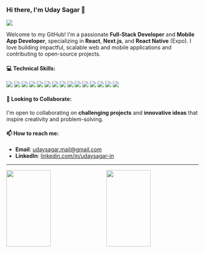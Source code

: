 ### Hi there, I'm Uday Sagar 👋

[![](https://visitcount.itsvg.in/api?id=udaysagar&label=Profile%20Views&color=0&icon=8&pretty=false)](https://github.com/UdaySagar-Git/)

Welcome to my GitHub! I'm a passionate **Full-Stack Developer** and **Mobile App Developer**, specializing in **React**, **Next.js**, and **React Native** (Expo). I love building impactful, scalable web and mobile applications and contributing to open-source projects.


#### 💻 Technical Skills:
<p align="left">
  <img src="https://img.shields.io/badge/Java-007396?style=for-the-badge&logo=java&logoColor=white" />
  <img src="https://img.shields.io/badge/Python-3776AB?style=for-the-badge&logo=python&logoColor=white" />
  <img src="https://img.shields.io/badge/C++-00599C?style=for-the-badge&logo=cplusplus&logoColor=white" />
  <img src="https://img.shields.io/badge/JavaScript-F7DF1E?style=for-the-badge&logo=javascript&logoColor=black" />
  <img src="https://img.shields.io/badge/TypeScript-007ACC?style=for-the-badge&logo=typescript&logoColor=white" />
  <img src="https://img.shields.io/badge/React-20232A?style=for-the-badge&logo=react&logoColor=61DAFB" />
  <img src="https://img.shields.io/badge/Next.js-000000?style=for-the-badge&logo=nextdotjs&logoColor=white" />
  <img src="https://img.shields.io/badge/React_Native-20232A?style=for-the-badge&logo=react&logoColor=61DAFB" />
  <img src="https://img.shields.io/badge/Expo-000020?style=for-the-badge&logo=expo&logoColor=white" />
  <img src="https://img.shields.io/badge/Django-092E20?style=for-the-badge&logo=django&logoColor=white" />
  <img src="https://img.shields.io/badge/Node.js-339933?style=for-the-badge&logo=nodedotjs&logoColor=white" />
  <img src="https://img.shields.io/badge/PostgreSQL-336791?style=for-the-badge&logo=postgresql&logoColor=white" />
  <img src="https://img.shields.io/badge/MongoDB-47A248?style=for-the-badge&logo=mongodb&logoColor=white" />
  <img src="https://img.shields.io/badge/Docker-2496ED?style=for-the-badge&logo=docker&logoColor=white" />
  <img src="https://img.shields.io/badge/Tailwind_CSS-38B2AC?style=for-the-badge&logo=tailwind-css&logoColor=white" />
</p>


#### 👯 Looking to Collaborate:
I'm open to collaborating on **challenging projects** and **innovative ideas** that inspire creativity and problem-solving.


#### 📫 How to reach me:
- **Email**: [udaysagar.mail@gmail.com](mailto:udaysagar.mail@gmail.com)
- **LinkedIn**: [linkedin.com/in/udaysagar-in](https://www.linkedin.com/in/udaysagar-in)

---


<div style="display: flex; justify-content: space-between;">
  <img src="https://github-readme-stats.vercel.app/api?username=udaysagar-git&theme=radical&show_icons=true&hide_border=false&count_private=true" style="width: 48%; height: 200px; object-fit: cover;"/>
  <img src="https://github-readme-streak-stats.herokuapp.com/?user=udaysagar-git&theme=radical&hide_border=false" style="width: 48%; height: 200px; object-fit: cover;"/>
</div>

